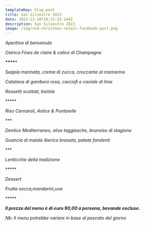 ```yaml
---
templateKey: blog-post
title: San silvestro 2023
date: 2023-12-10T18:23:32.244Z
description: San Silvestro 2023
image: /img/red-christmas-retail-facebook-post.png
---
```

*Aperitivo di benvenuto*

*Ostrica Fines de claire & calice di Champagne*

**\*\*\*\****

*S﻿eppia marinata, crema di zucca, croccante al rosmarino* 

*C﻿atalana di gambero rosa, carciofi e caviale di lime*

*R﻿ossetti scottati, bietole*

\*\*﻿\*\**

*R﻿iso Carnaroli, Astice & Puntarelle* 

\*\**

*Dentice Mediterraneo, olive taggiasche, brunoise di stagione*

*G﻿uancia di maiale Iberico brasata, patate fondenti*

\*﻿\**

*Lenticchie della tradizione*

\*\*\*\**

*D﻿essert*

﻿*Frutta secca,mandarini,uva*

\*\*\*\**

***Il prezzo del menu è di euro 90,00 a persona, bevande escluse.***

*Nb: Il menu potrebbe variare in base al pescato del giorno*